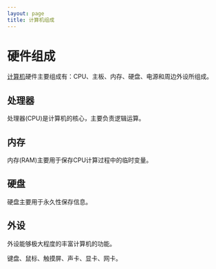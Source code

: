```yaml
---
layout: page
title: 计算机组成
---
```


# 硬件组成

[计算机](https://baike.baidu.com/item/%E8%AE%A1%E7%AE%97%E6%9C%BA)硬件主要组成有：CPU、主板、内存、硬盘、电源和周边外设所组成。

## 处理器

处理器(CPU)是计算机的核心，主要负责逻辑运算。

## 内存

内存(RAM)主要用于保存CPU计算过程中的临时变量。

## 硬盘

硬盘主要用于永久性保存信息。

## 外设

外设能够极大程度的丰富计算机的功能。

键盘、鼠标、触摸屏、声卡、显卡、网卡。